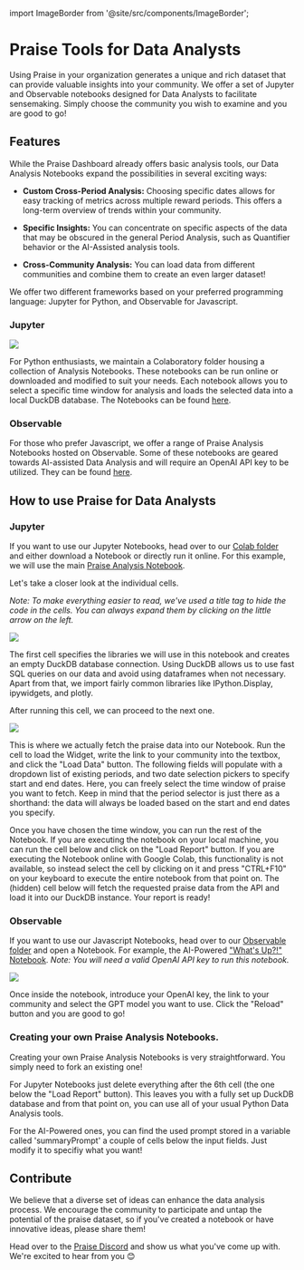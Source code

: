 import ImageBorder from '@site/src/components/ImageBorder';

# Praise Tools for Data Analysts

Using Praise in your organization generates a unique and rich dataset that can provide valuable insights into your community. We offer a set of Jupyter and Observable notebooks designed for Data Analysts to facilitate sensemaking. Simply choose the community you wish to examine and you are good to go!

## Features

While the Praise Dashboard already offers basic analysis tools, our Data Analysis Notebooks expand the possibilities in several exciting ways:

- **Custom Cross-Period Analysis:** Choosing specific dates allows for easy tracking of metrics across multiple reward periods. This offers a long-term overview of trends within your community.

- **Specific Insights:** You can concentrate on specific aspects of the data that may be obscured in the general Period Analysis, such as Quantifier behavior or the AI-Assisted analysis tools.

- **Cross-Community Analysis:** You can load data from different communities and combine them to create an even larger dataset!

We offer two different frameworks based on your preferred programming language: Jupyter for Python, and Observable for Javascript.

### Jupyter

<ImageBorder><img src="/img/JupyterDemoPhoto.png"/></ImageBorder>

For Python enthusiasts, we maintain a Colaboratory folder housing a collection of Analysis Notebooks. These notebooks can be run online or downloaded and modified to suit your needs. Each notebook allows you to select a specific time window for analysis and loads the selected data into a local DuckDB database. The Notebooks can be found [here](https://drive.google.com/drive/folders/1VgguuTxYsdrx1TnULlnTtPad057NV10I?usp=drive_link).

### Observable

For those who prefer Javascript, we offer a range of Praise Analysis Notebooks hosted on Observable. Some of these notebooks are geared towards AI-assisted Data Analysis and will require an OpenAI API key to be utilized. They can be found [here](https://observablehq.com/collection/@kristofer/praise).

## How to use Praise for Data Analysts

### Jupyter

If you want to use our Jupyter Notebooks, head over to our [Colab folder](https://drive.google.com/drive/folders/1VgguuTxYsdrx1TnULlnTtPad057NV10I?usp=drive_link) and either download a Notebook or directly run it online. For this example, we will use the main [Praise Analysis Notebook](https://observablehq.com/collection/@praise/praise-tools-for-data-analysts).

Let's take a closer look at the individual cells.

_Note: To make everything easier to read, we've used a title tag to hide the code in the cells. You can always expand them by clicking on the little arrow on the left._

<ImageBorder><img src="/img/praise_for_dataAnalysts_1.png" /></ImageBorder>

The first cell specifies the libraries we will use in this notebook and creates an empty DuckDB database connection. Using DuckDB allows us to use fast SQL queries on our data and avoid using dataframes when not necessary. Apart from that, we import fairly common libraries like IPython.Display, ipywidgets, and plotly.

After running this cell, we can proceed to the next one.

<ImageBorder><img src="/img/praise_for_dataAnalysts_2.png"/></ImageBorder>

This is where we actually fetch the praise data into our Notebook. Run the cell to load the Widget, write the link to your community into the textbox, and click the "Load Data" button. The following fields will populate with a dropdown list of existing periods, and two date selection pickers to specify start and end dates. Here, you can freely select the time window of praise you want to fetch. Keep in mind that the period selector is just there as a shorthand: the data will always be loaded based on the start and end dates you specify.

Once you have chosen the time window, you can run the rest of the Notebook. If you are executing the notebook on your local machine, you can run the cell below and click on the "Load Report" button. If you are executing the Notebook online with Google Colab, this functionality is not available, so instead select the cell by clicking on it and press "CTRL+F10" on your keyboard to execute the entire notebook from that point on. The (hidden) cell below will fetch the requested praise data from the API and load it into our DuckDB instance. Your report is ready!

### Observable

If you want to use our Javascript Notebooks, head over to our [Observable folder](https://observablehq.com/collection/@praise/praise-tools-for-data-analysts) and open a Notebook. For example, the AI-Powered ["What's Up?!" Notebook](https://observablehq.com/@praise/praise-openai-whats-up-creating-newsletters-based-on-praise?collection=@praise/praise-tools-for-data-analysts).
_Note: You will need a valid OpenAI API key to run this notebook._

<ImageBorder><img src="/img/praise_for_dataAnalysts_3.png"/></ImageBorder>

Once inside the notebook, introduce your OpenAI key, the link to your community and select the GPT model you want to use. Click the "Reload" button and you are good to go!

### Creating your own Praise Analysis Notebooks.

Creating your own Praise Analysis Notebooks is very straightforward. You simply need to fork an existing one!

For Jupyter Notebooks just delete everything after the 6th cell (the one below the "Load Report" button). This leaves you with a fully set up DuckDB database and from that point on, you can use all of your usual Python Data Analysis tools.

For the AI-Powered ones, you can find the used prompt stored in a variable called 'summaryPrompt' a couple of cells below the input fields. Just modify it to specifiy what you want!

## Contribute

We believe that a diverse set of ideas can enhance the data analysis process. We encourage the community to participate and untap the potential of the praise dataset, so if you've created a notebook or have innovative ideas, please share them!

Head over to the [Praise Discord](https://discord.gg/d4H2xkwb) and show us what you've come up with. We're excited to hear from you :blush:
